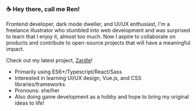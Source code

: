 <h3>☕ Hey there, call me Ren!</h3>

Frontend developer, dark mode dweller, and UI/UX enthusiast, I'm a freelance illustrator who stumbled into web development and was surprised to learn that I enjoy it, almost too much. Now I aspire to collaborate on products and contribute to open-source projects that will have a meaningful impact.

Check out my latest project, [Zardle](https://zardle.pages.dev/)!

- Primarily using ES6+/Typescript/React/Sass
- Interested in learning UI/UX design, Vue.js, and CSS libraries/frameworks
- Pronouns: she/her
- Also doing game development as a hobby and hope to bring my original ideas to life!


<!--
**renkode/renkode** is a ✨ _special_ ✨ repository because its `README.md` (this file) appears on your GitHub profile.

Here are some ideas to get you started:

- 🔭 I’m currently working on ...
- 🌱 I’m currently learning ...
- 👯 I’m looking to collaborate on ...
- 🤔 I’m looking for help with ...
- 💬 Ask me about ...
- 📫 How to reach me: ...
- 😄 Pronouns: ...
- ⚡ Fun fact: ...
-->
